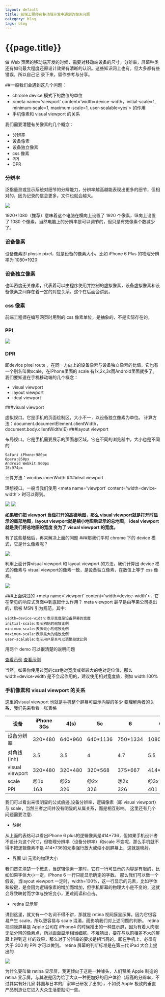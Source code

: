 ```yaml
---
layout: default
title: 前端工程师在移动端开发中遇到的像素问题
category: blog
tags: blog
---
```


# {{page.title}}

做 Web 页面的移动端开发的时候，需要对移动端设备的尺寸，分辨率，屏幕种类还有如何最大程度还原设计效果有清晰的认识。这些知识网上也有，但大多都有些错误，所以自己记
录下来，留作参考与分享。

##一般我们会遇到这几个问题：

* chrome device 模式下的数值的单位
* \<meta name='viewport' content='width=device-width，initial-scale=1, minimum-scale=1, maximum-scale=1, user-scalable=yes'> 的作用
* 手机像素和 visual viewport 的关系

我们需要清楚有关像素的几个概念：

* 分辨率
* 设备像素
* 设备独立像素
* css 像素
* PPI
* DPR

### 分辨率

泛指量测或显示系统对细节的分辨能力，分辨率越高越能表现出更多的细节，但相对的，因为记录的信息更多，文件也就会越大。

![](../images/pixel.PNG)

1920\*1080（推荐）意味着这个电脑在横向上设置了 1920 个像素，纵向上设置了 1080 个像素，当然电脑上的分辨率是可以调节的，但只是有效像素个数减少了。
### 设备像素

设备像素即 physic pixel，就是设备的像素大小。比如 iPhone 6 Plus 的物理分辨率为 1080\*1920
### 设备独立像素

也叫密度无关像素，代表着可以由程序使用并控制的虚拟像素，设备虚拟像素和设备像素之间存在着一定的对应关系。这个在后面会讲到。
### css 像素

前端工程师在编写网页时用到的 css 像素单位，是抽象的，不是实际存在的。
### PPI

![](../images/ppi.png)

### DPR

即device pixel route ，在同一方向上的设备像素与设备独立像素的比值。它也有一个别名叫做scale，在iPhone里面的 scale 有1x,2x,3x而Android里面就多了。
我们要知道在手机移动端的几个概念：

* visual viewport
* layout viewport
* ideal viewport

###visual viewport

虚拟视口。它是手机的页面绘制区，大小不一，以设备独立像素为单位。
计算方法：document.documentElement.clientWidth，document.body.clientWidth(IE)
###layout viewport

布局视口。它是手机需要展示的页面总区域。它在不同的浏览器中，大小也是不同的
   
    Safari iPhone:980px
    Opera:850px
    Android Webkit:800px
    IE:974px
计算方法：window.innerWidth
###ideal viewport

理想视口。一般当我们使用 \<meta name='viewport'  content='width=device-width'> 时可以得到。

![](../images/visualviewport.jpg) ![](../images/layoutviewport.jpg)

**如果我们把 viewport 当做打开的高德地图，那么 visual viewport就是打开时显示的局部地图，layout viewport就是缩小地图后显示的总地图， ideal viewport 就是我们将总地图的宽度
变为了 visual viewport 的宽度。**

有了这些基础后，再来解决上面的问题
###那我们平时 chrome 下的 device 模式，它是什么像素呢？

![](../images/device.PNG)

利用上面计算visual viewport 和 layout viewport 的方法，我们计算出 device 模式的像素与 visual viewport的像素一致，是设备独立像素，在数值上等于 css 像素。

![](../images/test.PNG)

###上面讲过的 \<meta name='viewport' content='width=device-width'>，它在常见的响应式页面中到底起什么作用？
meta viewport 最早是由苹果公司提出的，后被 MSN 引为规范，其中:

    width=device-width:表示宽度是设备屏幕的宽度
    initial-scale:表示初始的缩放比例
    minimum-scale:表示最小的缩放比例
    maximum-scale:表示最大的缩放比例
    user-scalable:表示用户是否可以调整缩放比例
    
用两个 demo 可以很清楚的说明问题

[查看示例](https://googlesamples.github.io/web-fundamentals/fundamentals/design-and-ui/responsive/vp-no.html) [查看示例](https://googlesamples.github.io/web-fundamentals/fundamentals/design-and-ui/responsive/vp.html)

当然，如果你使用过宽的css绝对宽度或者较大的绝对定位值，那么 width=device-width 是不会起作用的，建议使用相对宽度值，例如 width:100%

### 手机像素和 visual viewport 的关系

这里的visual viewport 也就是手机整个屏幕可显示内容的多少
要理解两者的关系，我们先来看看一张表格

| 设备 | iPhone 3Gs | 4(s) | 5c | 6 | 6+ |
| --- | --- | --- | --- | --- | --- |
| 设备分辨率 | 320\*480 | 640\*960 | 640\*1136 | 750\*1334 | 1080\*1920 |
| 对角线(inh) | 3.5 | 3.5 | 4 | 4.7 | 5.5 |
| visual viewport | 320\*480 | 320\*480 | 320\*568 | 375\*667 | 414\*736 |
| scale | @1x | @2x | @2x | @2x | @3x |
| PPI | 163 | 326 | 326 | 326 | 401 |

我们可以看出来很明显的公式痕迹,设备分辨率，逻辑像素（即 visual viewport）与 scale，当然三者之间并没有明显的从属关系，而是相互影响。
这里还有几个问题需要注意:

* 映射

从上面的表格可以看出iPhone 6 plus的逻辑像素是414\*736，但如果手机设计者不设计为这个尺寸，但物理分辨率（设备分辨率）和scale 不变呢，那么手机就不得不把逻辑像素不是
414\*736的元素强行放大或缩小到屏幕上，这就是映射。
* 界面 UI 元素的物理大小

我们首先清楚一个概念，当逻辑像素一定时，它在一行可显示的内容是有限的，比如如果字体大小一定，iPhone 6 一行只能显示确定的字数。
那么我们可以做一个假设，当layout viewport 一定时，width=100%，这一行显示的元素，比如字体和按键，是会因为逻辑像素的增加而增加，但手机屏幕的物理大小是不变的，这就
会导致映射而字体与按钮变小，更难阅读和点击。
* retina 显示屏

讲到这里，就又有一个名词不得不讲，那就是 retina 视网膜显示屏。因为它很容易产生 scale，所以更容易与 scale 混淆，而影响我们对上述问题的判断。
retina 视网膜屏幕是 Apple 公司在 iPhone4 的时候推出的一种显示屏，因为有着人肉眼无法分辨的像素点，所以画面显示相当细腻，不难猜出，要在与以前相差不大的屏幕上得到这
样的效果，那么对于分辨率的要求是相当高的，即在手机上，必须有大于 300 的 PPI 才可以做到。
retina 屏幕的判断标准是在第三代 iPad 大会上提出的

![](../images/retina.jpg)

为什么要叫做 retina 显示屏，我更倾向于这是一种噱头，人们赞美 Apple 制造的 retina 显示屏，与其说是因为给了大众一种更加好的用户体验（超高的分辨率，不过其实有好几家
韩国与日本的厂家早已研发了出来），不如说 Apple 极致的垂直产品制造让它进入大众生活更贴切一些。 
